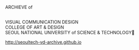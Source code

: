 ARCHIEVE of<br><br>

VISUAL COMMUNICATION DESIGN<br>
COLLEGE OF ART & DESIGN<br>
SEOUL NATIONAL UNIVERSITY of SCIENCE & TECHNOLOGY👋

http://seoultech-vd-archive.github.io



<!--
**seoultech-vd-archive/seoultech-vd-archive** is a ✨ _special_ ✨ repository because its `README.md` (this file) appears on your GitHub profile.

Here are some ideas to get you started:

- 🔭 I’m currently working on ...
- 🌱 I’m currently learning ...
- 👯 I’m looking to collaborate on ...
- 🤔 I’m looking for help with ...
- 💬 Ask me about ...
- 📫 How to reach me: ...
- 😄 Pronouns: ...
- ⚡ Fun fact: ...
-->
